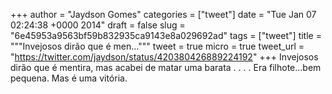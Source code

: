 
+++
author = "Jaydson Gomes"
categories = ["tweet"]
date = "Tue Jan 07 02:24:38 +0000 2014"
draft = false
slug = "6e45953a9563bf59b832935ca9143e8a029692ad"
tags = ["tweet"]
title = """Invejosos dirão que é men..."""
tweet = true
micro = true
tweet_url = "https://twitter.com/jaydson/status/420380426889224192"
+++
Invejosos dirão que é mentira, mas acabei de matar uma barata
.
.
.
.
Era filhote...bem pequena. Mas é uma vitória.
